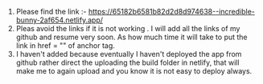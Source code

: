 1. Please find the link :- https://65182b6581b82d2d8d974638--incredible-bunny-2af654.netlify.app/
2. Pleas avoid the links if it is not working . I will add all the links of my github and resume very soon. As how much time it will take to put the link in  href = ""  of <a> anchor tag.
3. I haven't added because eventually I haven't deployed the app from github rather direct the uploading the build folder in netlify, that will make me to again upload and you know it is not easy to deploy always.
